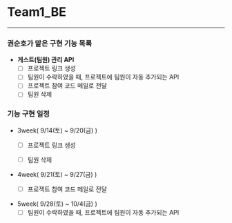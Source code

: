 # Team1_BE

---

### 권순호가 맡은 구현 기능 목록

- **게스트(팀원) 관리 API**
    - [ ] 프로젝트 링크 생성 
    - [ ] 팀원이 수락하였을 때, 프로젝트에 팀원이 자동 추가되는 API
    - [ ] 프로젝트 참여 코드 메일로 전달
    - [ ] 팀원 삭제

### 기능 구현 일정

- 3week( 9/14(토) ~ 9/20(금) )
  - [ ] 프로젝트 링크 생성
  - [ ] 팀원 삭제


- 4week( 9/21(토) ~ 9/27(금) )
  - [ ] 프로젝트 참여 코드 메일로 전달


- 5week( 9/28(토) ~ 10/4(금) )
  - [ ] 팀원이 수락하였을 때, 프로젝트에 팀원이 자동 추가되는 API